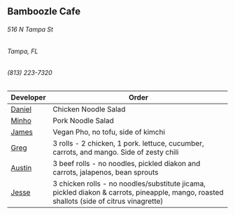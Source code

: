 ## Bamboozle Cafe
###### 516 N Tampa St
###### Tampa, FL
###### (813) 223-7320

Developer     | Order
--------------|---------------------
[Daniel](https://github.com/dtartaglia)           | Chicken Noodle Salad
[Minho](https://github.com/minhochoi)               | Pork Noodle Salad
[James](https://github.com/jlandrum)                | Vegan Pho, no tofu, side of kimchi
[Greg](https://github.com/greghochsprung)           | 3 rolls - 2 chicken, 1 pork. lettuce, cucumber, carrots, and mango. Side of zesty chili
[Austin](https://github.com/austinmccarthy-haneke)  | 3 beef rolls - no noodles, pickled diakon and carrots, jalapenos, bean sprouts
[Jesse](https://github.com/jessecurry)              | 3 chicken rolls - no noodles/substitute jicama, pickled diakon & carrots, pineapple, mango, roasted shallots (side of citrus vinagrette)
